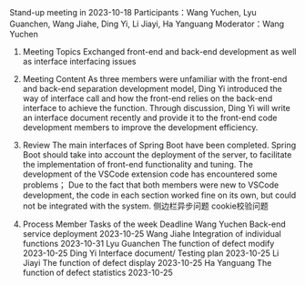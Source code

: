 Stand-up meeting in 2023-10-18
Participants：Wang Yuchen, Lyu Guanchen, Wang Jiahe, Ding Yi, Li Jiayi, Ha Yanguang
Moderator：Wang Yuchen

1. Meeting Topics
Exchanged front-end and back-end development as well as interface interfacing issues

2. Meeting Content
As three members were unfamiliar with the front-end and back-end separation development model, Ding Yi introduced the way of interface call and how the front-end relies on the back-end interface to achieve the function.
Through discussion, Ding Yi will write an interface document recently and provide it to the front-end code development members to improve the development efficiency.

3. Review
The main interfaces of Spring Boot have been completed.
Spring Boot should take into account the deployment of the server, to facilitate the implementation of front-end functionality and tuning.
The development of the VSCode extension code has encountered some problems；
Due to the fact that both members were new to VSCode development, the code in each section worked fine on its own, but could not be integrated with the system.
侧边栏异步问题
cookie校验问题
4. Process
Member	Tasks of the week	Deadline
Wang Yuchen	Back-end service deployment	2023-10-25
Wang Jiahe	Integration of individual functions	2023-10-31
Lyu Guanchen	The function of defect modify	2023-10-25
Ding Yi	Interface document/ Testing plan	2023-10-25
Li Jiayi	The function of defect display	2023-10-25
Ha Yanguang	The function of defect statistics	2023-10-25
